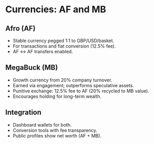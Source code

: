 # Currencies: AF and MB

## Afro (AF)
- Stable currency pegged 1:1 to GBP/USD/basket.
- For transactions and fiat conversion (12.5% fee).
- AF ↔ AF transfers enabled.

## MegaBuck (MB)
- Growth currency from 20% company turnover.
- Earned via engagement; outperforms speculative assets.
- Punitive exchange: 12.5% fee to AF (20% recycled to MB value).
- Encourages holding for long-term wealth.

## Integration
- Dashboard wallets for both.
- Conversion tools with fee transparency.
- Public profiles show net worth (AF + MB).

